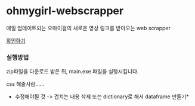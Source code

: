 # ohmygirl-webscrapper
매일 업데이트되는 오마이걸의 새로운 영상 링크를 받아오는 web scrapper

[확인하기](https://seovalue.github.io/ohmygirl-webscrapper/index.html)

<h3>실행방법</h3>
zip파일을 다운로드 받은 뒤, main.exe 파일을 실행시킵니다.

css 해줄사람......

* 수정해야될 것 -> 겹치는 내용 삭제 또는 dictionary로 해서 dataframe 만들기*
